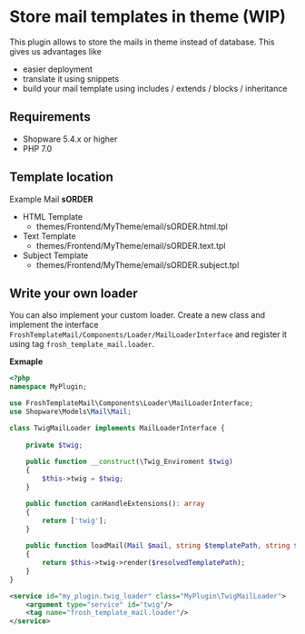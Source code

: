 # Store mail templates in theme (WIP)

This plugin allows to store the mails in theme instead of database. This gives us advantages like

* easier deployment
* translate it using snippets
* build your mail template using includes / extends / blocks / inheritance

## Requirements

* Shopware 5.4.x or higher
* PHP 7.0

## Template location

Example Mail **sORDER**

* HTML Template
  * themes/Frontend/MyTheme/email/sORDER.html.tpl
* Text Template
  * themes/Frontend/MyTheme/email/sORDER.text.tpl
* Subject Template
  * themes/Frontend/MyTheme/email/sORDER.subject.tpl
  
  
## Write your own loader

You can also implement your custom loader. Create a new class and implement the interface `FroshTemplateMail/Components/Loader/MailLoaderInterface` and register it using tag `frosh_template_mail.loader`.

**Exmaple**

```php
<?php
namespace MyPlugin;

use FroshTemplateMail\Components\Loader\MailLoaderInterface;
use Shopware\Models\Mail\Mail;

class TwigMailLoader implements MailLoaderInterface {
    
    private $twig;
    
    public function __construct(\Twig_Enviroment $twig)
    {
        $this->twig = $twig;
    }

    public function canHandleExtensions(): array
    {
        return ['twig'];
    }
    
    public function loadMail(Mail $mail, string $templatePath, string $resolvedTemplatePath): string
    {
        return $this->twig->render($resolvedTemplatePath);
    }
}
```

```xml
<service id="my_plugin.twig_loader" class="MyPlugin\TwigMailLoader">
    <argument type="service" id="twig"/>
    <tag name="frosh_template_mail.loader"/>
</service>
```